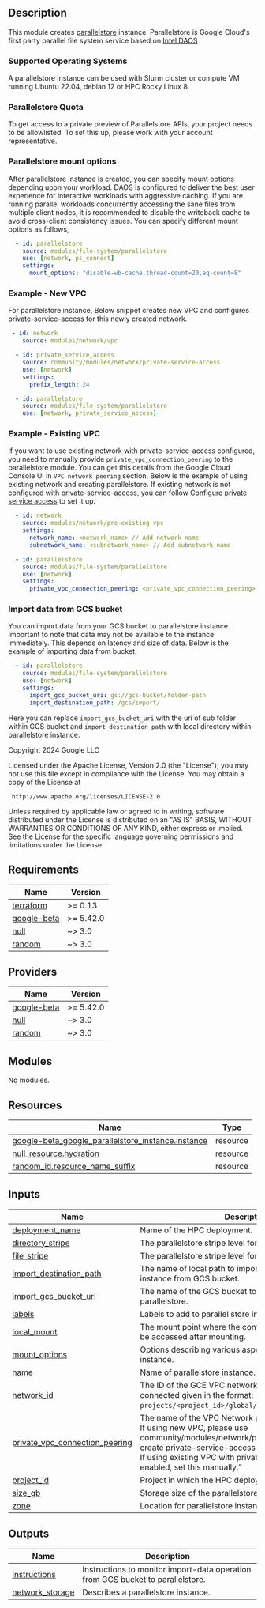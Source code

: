 ## Description

This module creates [parallelstore](https://cloud.google.com/parallelstore)
instance. Parallelstore is Google Cloud's first party parallel file system
service based on [Intel DAOS](https://docs.daos.io/v2.2/)

### Supported Operating Systems

A parallelstore instance can be used with Slurm cluster or compute
VM running Ubuntu 22.04, debian 12 or HPC Rocky Linux 8.

### Parallelstore Quota

To get access to a private preview of Parallelstore APIs, your project needs to
be allowlisted. To set this up, please work with your account representative.

### Parallelstore mount options

After parallelstore instance is created, you can specify mount options depending
upon your workload. DAOS is configured to deliver the best user experience for
interactive workloads with aggressive caching. If you are running parallel
workloads concurrently accessing the sane files from multiple client nodes, it
is recommended to disable the writeback cache to avoid cross-client consistency
issues. You can specify different mount options as follows,

```yaml
  - id: parallelstore
    source: modules/file-system/parallelstore
    use: [network, ps_connect]
    settings:
      mount_options: "disable-wb-cache,thread-count=20,eq-count=8"
```

### Example - New VPC

For parallelstore instance, Below snippet creates new VPC and configures private-service-access
for this newly created network.

```yaml
 - id: network
    source: modules/network/vpc

  - id: private_service_access
    source: community/modules/network/private-service-access
    use: [network]
    settings:
      prefix_length: 24

  - id: parallelstore
    source: modules/file-system/parallelstore
    use: [network, private_service_access]
```

### Example - Existing VPC

If you want to use existing network with private-service-access configured, you need
to manually provide `private_vpc_connection_peering` to the parallelstore module.
You can get this details from the Google Cloud Console UI in `VPC network peering`
section. Below is the example of using existing network and creating parallelstore.
If existing network is not configured with private-service-access, you can follow
[Configure private service access](https://cloud.google.com/vpc/docs/configure-private-services-access)
to set it up.

```yaml
  - id: network
    source: modules/network/pre-existing-vpc
    settings:
      network_name: <network_name> // Add network name
      subnetwork_name: <subnetwork_name> // Add subnetwork name

  - id: parallelstore
    source: modules/file-system/parallelstore
    use: [network]
    settings:
      private_vpc_connection_peering: <private_vpc_connection_peering> # will look like "servicenetworking.googleapis.com"
```

### Import data from GCS bucket

You can import data from your GCS bucket to parallelstore instance. Important to
note that data may not be available to the instance immediately. This depends on
latency and size of data. Below is the example of importing data from  bucket.

```yaml
  - id: parallelstore
    source: modules/file-system/parallelstore
    use: [network]
    settings:
      import_gcs_bucket_uri: gs://gcs-bucket/folder-path
      import_destination_path: /gcs/import/
```

Here you can replace `import_gcs_bucket_uri` with the uri of sub folder within GCS
bucket and `import_destination_path` with local directory within parallelstore
instance.

<!-- BEGINNING OF PRE-COMMIT-TERRAFORM DOCS HOOK -->
Copyright 2024 Google LLC

Licensed under the Apache License, Version 2.0 (the "License");
you may not use this file except in compliance with the License.
You may obtain a copy of the License at

     http://www.apache.org/licenses/LICENSE-2.0

Unless required by applicable law or agreed to in writing, software
distributed under the License is distributed on an "AS IS" BASIS,
WITHOUT WARRANTIES OR CONDITIONS OF ANY KIND, either express or implied.
See the License for the specific language governing permissions and
limitations under the License.

## Requirements

| Name | Version |
|------|---------|
| <a name="requirement_terraform"></a> [terraform](#requirement\_terraform) | >= 0.13 |
| <a name="requirement_google-beta"></a> [google-beta](#requirement\_google-beta) | >= 5.42.0 |
| <a name="requirement_null"></a> [null](#requirement\_null) | ~> 3.0 |
| <a name="requirement_random"></a> [random](#requirement\_random) | ~> 3.0 |

## Providers

| Name | Version |
|------|---------|
| <a name="provider_google-beta"></a> [google-beta](#provider\_google-beta) | >= 5.42.0 |
| <a name="provider_null"></a> [null](#provider\_null) | ~> 3.0 |
| <a name="provider_random"></a> [random](#provider\_random) | ~> 3.0 |

## Modules

No modules.

## Resources

| Name | Type |
|------|------|
| [google-beta_google_parallelstore_instance.instance](https://registry.terraform.io/providers/hashicorp/google-beta/latest/docs/resources/google_parallelstore_instance) | resource |
| [null_resource.hydration](https://registry.terraform.io/providers/hashicorp/null/latest/docs/resources/resource) | resource |
| [random_id.resource_name_suffix](https://registry.terraform.io/providers/hashicorp/random/latest/docs/resources/id) | resource |

## Inputs

| Name | Description | Type | Default | Required |
|------|-------------|------|---------|:--------:|
| <a name="input_deployment_name"></a> [deployment\_name](#input\_deployment\_name) | Name of the HPC deployment. | `string` | n/a | yes |
| <a name="input_directory_stripe"></a> [directory\_stripe](#input\_directory\_stripe) | The parallelstore stripe level for directories. | `string` | `"DIRECTORY_STRIPE_LEVEL_UNSPECIFIED"` | no |
| <a name="input_file_stripe"></a> [file\_stripe](#input\_file\_stripe) | The parallelstore stripe level for files. | `string` | `"FILE_STRIPE_LEVEL_UNSPECIFIED"` | no |
| <a name="input_import_destination_path"></a> [import\_destination\_path](#input\_import\_destination\_path) | The name of local path to import data on parallelstore instance from GCS bucket. | `string` | `null` | no |
| <a name="input_import_gcs_bucket_uri"></a> [import\_gcs\_bucket\_uri](#input\_import\_gcs\_bucket\_uri) | The name of the GCS bucket to import data from to parallelstore. | `string` | `null` | no |
| <a name="input_labels"></a> [labels](#input\_labels) | Labels to add to parallel store instance. | `map(string)` | `{}` | no |
| <a name="input_local_mount"></a> [local\_mount](#input\_local\_mount) | The mount point where the contents of the device may be accessed after mounting. | `string` | `"/parallelstore"` | no |
| <a name="input_mount_options"></a> [mount\_options](#input\_mount\_options) | Options describing various aspects of the parallelstore instance. | `string` | `"disable-wb-cache,thread-count=16,eq-count=8"` | no |
| <a name="input_name"></a> [name](#input\_name) | Name of parallelstore instance. | `string` | `null` | no |
| <a name="input_network_id"></a> [network\_id](#input\_network\_id) | The ID of the GCE VPC network to which the instance is connected given in the format:<br/>`projects/<project_id>/global/networks/<network_name>`" | `string` | n/a | yes |
| <a name="input_private_vpc_connection_peering"></a> [private\_vpc\_connection\_peering](#input\_private\_vpc\_connection\_peering) | The name of the VPC Network peering connection.<br/>If using new VPC, please use community/modules/network/private-service-access to create private-service-access and<br/>If using existing VPC with private-service-access enabled, set this manually." | `string` | n/a | yes |
| <a name="input_project_id"></a> [project\_id](#input\_project\_id) | Project in which the HPC deployment will be created. | `string` | n/a | yes |
| <a name="input_size_gb"></a> [size\_gb](#input\_size\_gb) | Storage size of the parallelstore instance in GB. | `number` | `12000` | no |
| <a name="input_zone"></a> [zone](#input\_zone) | Location for parallelstore instance. | `string` | n/a | yes |

## Outputs

| Name | Description |
|------|-------------|
| <a name="output_instructions"></a> [instructions](#output\_instructions) | Instructions to monitor import-data operation from GCS bucket to parallelstore. |
| <a name="output_network_storage"></a> [network\_storage](#output\_network\_storage) | Describes a parallelstore instance. |
<!-- END OF PRE-COMMIT-TERRAFORM DOCS HOOK -->
